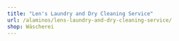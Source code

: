 ```yaml
---
title: "Len's Laundry and Dry Cleaning Service"
url: /alaminos/lens-laundry-and-dry-cleaning-service/
shop: Wäscherei
---
```

